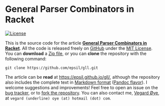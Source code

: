 General Parser Combinators in Racket
====================================

[![License][license-image]][license-url]

This is the source code for the article
**[General Parser Combinators in Racket](https://epsil.github.io/gll/)**.
All the code is released freely on
[GitHub](https://github.com/epsil/gll) under the
[MIT License](LICENSE). You can **download** a
[Zip file](https://github.com/epsil/gll/archive/master.zip), or you
can **clone** the repository with the following command:

```
git clone https://github.com/epsil/gll.git
```

The article can be **read** at <https://epsil.github.io/gll/>,
although the repository also includes the complete text in
[Markdown format](article/index.md)
([Pandoc flavor](http://pandoc.org/MANUAL.html#pandocs-markdown)).
I welcome suggestions and improvements! Feel free to open an issue on
the [bug tracker](https://github.com/epsil/gll/issues), or to
[fork the repository](https://github.com/epsil/gll). You can also
contact me, [Vegard Øye](https://epsil.github.io/), at
`vegard (underline) oye (at) hotmail (dot) com`.

[license-image]: https://img.shields.io/npm/l/markdownlint.svg
[license-url]: http://opensource.org/licenses/MIT
